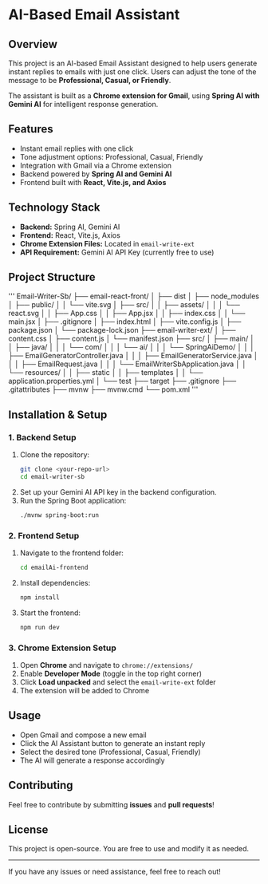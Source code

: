 # AI-Based Email Assistant

## Overview
This project is an AI-based Email Assistant designed to help users generate instant replies to emails with just one click. Users can adjust the tone of the message to be **Professional, Casual, or Friendly**.

The assistant is built as a **Chrome extension for Gmail**, using **Spring AI with Gemini AI** for intelligent response generation.

## Features
- Instant email replies with one click
- Tone adjustment options: Professional, Casual, Friendly
- Integration with Gmail via a Chrome extension
- Backend powered by **Spring AI and Gemini AI**
- Frontend built with **React, Vite.js, and Axios**

## Technology Stack
- **Backend:** Spring AI, Gemini AI
- **Frontend:** React, Vite.js, Axios
- **Chrome Extension Files:** Located in `email-write-ext`
- **API Requirement:** Gemini AI API Key (currently free to use)

## Project Structure
'''
Email-Writer-Sb/
├── email-react-front/
│   ├── dist 
│   ├── node_modules
│   ├── public/
│   │   └── vite.svg
│   ├── src/
│   │   ├── assets/
│   │   │   └── react.svg
│   │   ├── App.css
│   │   ├── App.jsx
│   │   ├── index.css
│   │   └── main.jsx
│   ├── .gitignore
│   ├── index.html
│   ├── vite.config.js
│   ├── package.json
│   └── package-lock.json
├── email-writer-ext/
│   ├── content.css
│   ├── content.js
│   └── manifest.json
├── src/
│   ├── main/
│   │   ├── java/
│   │   │   └── com/
│   │   │       └── ai/
│   │   │           └── SpringAiDemo/
│   │   │               ├── EmailGeneratorController.java
│   │   │               ├── EmailGeneratorService.java
│   │   │               ├── EmailRequest.java
│   │   │               └── EmailWriterSbApplication.java
│   │   └── resources/
│   │       ├── static
│   │       ├── templates
│   │       └── application.properties.yml
│   └── test
├── target
├── .gitignore
├── .gitattributes
├── mvnw
├── mvnw.cmd
└── pom.xml
'''
## Installation & Setup
### 1. Backend Setup
1. Clone the repository:
   ```sh
   git clone <your-repo-url>
   cd email-writer-sb
   ```
2. Set up your Gemini AI API key in the backend configuration.
3. Run the Spring Boot application:
   ```sh
   ./mvnw spring-boot:run
   ```

### 2. Frontend Setup
1. Navigate to the frontend folder:
   ```sh
   cd emailAi-frontend
   ```
2. Install dependencies:
   ```sh
   npm install
   ```
3. Start the frontend:
   ```sh
   npm run dev
   ```

### 3. Chrome Extension Setup
1. Open **Chrome** and navigate to `chrome://extensions/`
2. Enable **Developer Mode** (toggle in the top right corner)
3. Click **Load unpacked** and select the `email-write-ext` folder
4. The extension will be added to Chrome

## Usage
- Open Gmail and compose a new email
- Click the AI Assistant button to generate an instant reply
- Select the desired tone (Professional, Casual, Friendly)
- The AI will generate a response accordingly

## Contributing
Feel free to contribute by submitting **issues** and **pull requests**!

## License
This project is open-source. You are free to use and modify it as needed.

---
If you have any issues or need assistance, feel free to reach out!

